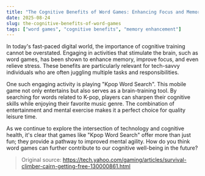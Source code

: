 ```yaml
---
title: "The Cognitive Benefits of Word Games: Enhancing Focus and Memory with Kpop Word Search"
date: 2025-08-24
slug: the-cognitive-benefits-of-word-games
tags: ["word games", "cognitive benefits", "memory enhancement"]
---
```


In today's fast-paced digital world, the importance of cognitive training cannot be overstated. Engaging in activities that stimulate the brain, such as word games, has been shown to enhance memory, improve focus, and even relieve stress. These benefits are particularly relevant for tech-savvy individuals who are often juggling multiple tasks and responsibilities. 

One such engaging activity is playing "Kpop Word Search". This mobile game not only entertains but also serves as a brain-training tool. By searching for words related to K-pop, players can sharpen their cognitive skills while enjoying their favorite music genre. The combination of entertainment and mental exercise makes it a perfect choice for quality leisure time. 

As we continue to explore the intersection of technology and cognitive health, it's clear that games like "Kpop Word Search" offer more than just fun; they provide a pathway to improved mental agility. How do you think word games can further contribute to our cognitive well-being in the future?
> Original source: https://tech.yahoo.com/gaming/articles/survival-climber-cairn-getting-free-130000861.html